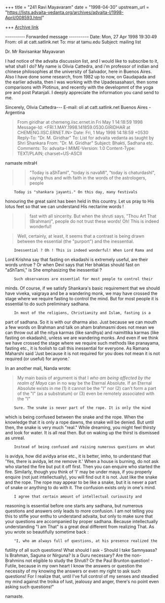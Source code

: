 +++
title = "241 Ravi Mayavaram"
date = "1998-04-30"
upstream_url = "https://lists.advaita-vedanta.org/archives/advaita-l/1998-April/008593.html"

+++
[Archive link](https://lists.advaita-vedanta.org/archives/advaita-l/1998-April/008593.html)

---------- Forwarded message ----------
Date: Mon, 27 Apr 1998 19:30:49
From: oli at catt.satlink.net
To: msr at tamu.edu
Subject: mailing list


Dr. Mr Ravisankar Mayavaran

I had notice of the advaita discussion list, and I would like to
subscribe to it, what shall I do?
My name is Olivia Cattedra, and i'm professor of indian and chinese
philosophies at the university of Salvador, here in Buenos Aires.
Also I have done some research, from 1982 up to now,  on Gaudapada and
the earlier advaita,
then I was working with the Upadesasahasri, then some comparisons
with Plotinus, and recently with the developmnt of the yoga pre and
post Patanjali.
I deeply appreciate the information you cand send to me.

Sincerely, Olivia Cattedra---
E-mail: oli at catt.satlink.net
Buenos Aires - Argentina
>From giridhar at chemeng.iisc.ernet.in Fri May  1 14:18:59 1998
Message-Id: <FRI.1.MAY.1998.141859.0530.GIRIDHAR at CHEMENG.IISC.ERNET.IN>
Date: Fri, 1 May 1998 14:18:59 +0530
Reply-To: "Dr. M. Giridhar" <giridhar at chemeng.iisc.ernet.in>
To: List for advaita vedanta as taught by Shri Shankara
        <ADVAITA-L at TAMU.EDU>
From: "Dr. M. Giridhar" <giridhar at CHEMENG.IISC.ERNET.IN>
Subject: Bhakti, Sadhana etc.
Comments: To: advaita-l <ADVAITA-L at TAMVM1.TAMU.EDU>
MIME-Version: 1.0
Content-Type: TEXT/PLAIN; charset=US-ASCII

namaste mitraH

>> "Today is aShTamI", "today is navaMI", "today is chaturdashI",
>> saying thus and with faith in the words of the astrologers, people

        Today is "shankara jayanti." On this day, many festivals
honouring the great saint has been held in this country. Let us pray
to His lotus feet so that we can understand His nectarine words !

>> fast with all sincerity. But when the shruti says, "Thou Art That
>> (Brahman)", people do not trust these words! Oh! This is indeed
>> wonderful!

>Well, certainly, at least, it seems that a contrast is being drawn
>between the essential (the "purport") and the inessential.

        Inessential ? Oh ! This is indeed wonderful! When Lord Rama and
Lord Krishna say that fasting on ekadashi is extremely useful, are their
words untrue ? Or when Devi says that Her bhaktas should fast on
"aShTami," is She emphasizing the inessential ?

        Such observances are essential for most people to control their
minds. Of course, if we satisfy Shankara's basic requirement that we
should have viveka, vaigraya and be a wandering monk, we may have crossed
the stage where we require fasting to control the mind. But for most
people it is essential to do such preliminary sadhana.

        In most of the religions, Christianity and Islam, fasting is a
part of sadhana. So it is with our dharma also. Just because we can mouth
a few words on Brahman and talk on aham brahmasmi does not mean we can
throw out all the nitya karmas (like sandhya) and naimittika karmas (like
fasting on ekadashi), unless we are wandering monks. And even if we think
we have crossed the stage where we require such methods like pranayama,
fasting etc., it is foolish to call this inessential for everyone. As
Ramana Maharshi said 'Just because it is not required for you does not
mean it is not required (or useful) for anyone.'

In an another mail, Nanda wrote:

>My main basis of argument is that I *who am being affected by the realm
>of Maya* can in no way be the Eternal Absolute. If an Eternal Absolute
>exists in me (1) it cannot be the "I" nor (2) can't form a part of the
>"I" (as a substratum) or (3) even be remotely associated with the "I"

        Sure. The snake is never part of the rope. It is only the mind
which is being confused between the snake and the rope. When the knowledge
that it is only a rope dawns, the snake will be denied. But until then,
the snake is very much "real." While dreaming, you might feel thirsty and
look for water. It is all real then. But on waking up the thirst is
dismissed as unreal.

        Instead of being confused and raising numerous questions on what
is avidya, how did avidya arise etc., it is better, imho, to understand
that 'Yes, there is avidya, let me remove it.' When a house is burning, do
not ask who started the fire but put it off first. Then you can enquire
who started the fire. Similarly, though you think of 'I' may be under
maya, if you properly enquire (not just intellectually), you will find out
it is not. Just like the snake and the rope. The rope may appear to be
like a snake, but it is never a part of snake or anything to do with it.
The confusion exists only in one's mind.

        I agree that certain amount of intellectual curiousity and
reasoning is essential before one starts any sadhana, but numerous
questions and answers only leads to more confusion. I am not telling you
this to stifle your enthu to understand advaita, but only to make sure
that your questions are accompanied by proper sadhana. Because
intellectually understanding "I am That" is a great deal different from
realizing That. As you wrote so beautifully sometime back :

        "I, who am always full of questions, at his presence realized the
futility of all such questions! What should I ask - Should I take
Samnyaasa? Is Brahman, Saguna or Nirguna? Is a Guru necessary?  Are the
non-Brahmins not eligible to study the Shruti? Or the Paul Brunton
question! - Futile, because in my own heart I know the answers or question
the necessity of my knowing the answers or even my right to ask such
questions! For I realize that, until I've full control of my senses and
steadied my mind against the troika of lust, jealousy and anger, there's
no point even asking such questions!"

namaste.

